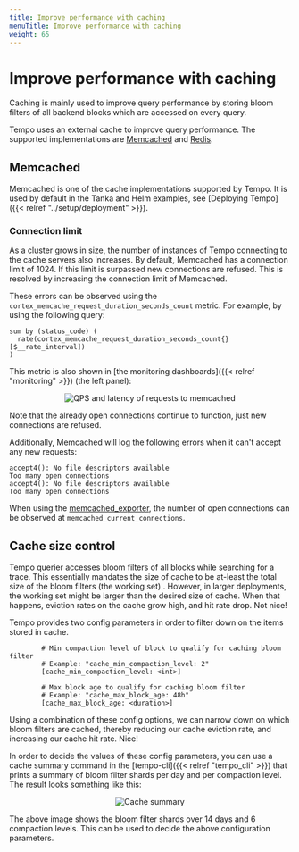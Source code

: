 ```yaml
---
title: Improve performance with caching
menuTitle: Improve performance with caching
weight: 65
---
```


# Improve performance with caching

Caching is mainly used to improve query performance by storing bloom filters of all backend blocks which are accessed on every query.

Tempo uses an external cache to improve query performance.
The supported implementations are [Memcached](https://memcached.org/) and [Redis](https://redis.io/).

## Memcached

Memcached is one of the cache implementations supported by Tempo.
It is used by default in the Tanka and Helm examples, see [Deploying Tempo]({{< relref "../setup/deployment" >}}).

### Connection limit

As a cluster grows in size, the number of instances of Tempo connecting to the cache servers also increases.
By default, Memcached has a connection limit of 1024. If this limit is surpassed new connections are refused.
This is resolved by increasing the connection limit of Memcached.

These errors can be observed using the `cortex_memcache_request_duration_seconds_count` metric.
For example, by using the following query:

```promql
sum by (status_code) (
  rate(cortex_memcache_request_duration_seconds_count{}[$__rate_interval])
)
```

This metric is also shown in [the monitoring dashboards]({{< relref "monitoring" >}}) (the left panel):

<p align="center"><img src="../caching_memcached_connection_limit.png" alt="QPS and latency of requests to memcached"></p>

Note that the already open connections continue to function, just new connections are refused.

Additionally, Memcached will log the following errors when it can't accept any new requests:

```
accept4(): No file descriptors available
Too many open connections
accept4(): No file descriptors available
Too many open connections
```

When using the [memcached_exporter](https://github.com/prometheus/memcached_exporter), the number of open connections can be observed at `memcached_current_connections`.

## Cache size control

Tempo querier accesses bloom filters of all blocks while searching for a trace. This essentially mandates the size
of cache to be at-least the total size of the bloom filters (the working set) . However, in larger deployments, the
working set might be larger than the desired size of cache. When that happens, eviction rates on the cache grow high,
and hit rate drop. Not nice!

Tempo provides two config parameters in order to filter down on the items stored in cache.

```
        # Min compaction level of block to qualify for caching bloom filter
        # Example: "cache_min_compaction_level: 2"
        [cache_min_compaction_level: <int>]

        # Max block age to qualify for caching bloom filter
        # Example: "cache_max_block_age: 48h"
        [cache_max_block_age: <duration>]
```

Using a combination of these config options, we can narrow down on which bloom filters are cached, thereby reducing our
cache eviction rate, and increasing our cache hit rate. Nice!

In order to decide the values of these config parameters, you can use a cache summary command in the [tempo-cli]({{< relref "tempo_cli" >}}) that
prints a summary of bloom filter shards per day and per compaction level. The result looks something like this:

<p align="center"><img src="../cache-summary.png" alt="Cache summary"></p>

The above image shows the bloom filter shards over 14 days and 6 compaction levels. This can be used to decide the
above configuration parameters.

